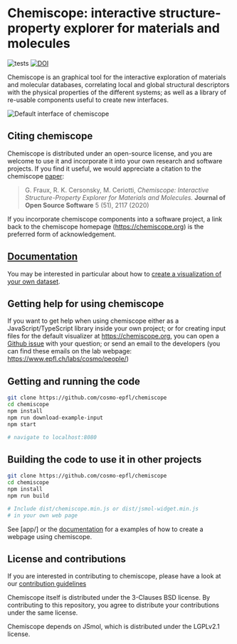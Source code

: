 # Chemiscope: interactive structure-property explorer for materials and molecules

![tests](https://github.com/cosmo-epfl/chemiscope/workflows/Tests%20&%20Lints/badge.svg)
[![DOI](https://joss.theoj.org/papers/10.21105/joss.02117/status.svg)](https://doi.org/10.21105/joss.02117)

Chemiscope is an graphical tool for the interactive exploration of materials and
molecular databases, correlating local and global structural descriptors with
the physical properties of the different systems; as well as a library of
re-usable components useful to create new interfaces.

![Default interface of chemiscope](paper/screenshot.png)

## Citing chemiscope

Chemiscope is distributed under an open-source license, and you are welcome to
use it and incorporate it into your own research and software projects. 
If you find it useful, we would appreciate a citation to the chemiscope 
[paper](https://doi.org/10.21105/joss.02117):

> G. Fraux, R. K. Cersonsky, M. Ceriotti, *Chemiscope: Interactive
> Structure-Property Explorer for Materials and Molecules.* **Journal of Open
> Source Software** 5 (51), 2117 (2020)

If you incorporate chemiscope components into a software project, a link back to
the chemiscope homepage (https://chemiscope.org) is the preferred form of
acknowledgement. 

## [Documentation](https://chemiscope.org/docs/)

You may be interested in particular about how to [create a visualization of your
own dataset](https://chemiscope.org/docs/tutorial.html#input-file-format-for-chemiscope).

## Getting help for using chemiscope

If you want to get help when using chemiscope either as a JavaScript/TypeScript
library inside your own project; or for creating input files for the default
visualizer at https://chemiscope.org, you can open a [Github
issue](https://github.com/cosmo-epfl/chemiscope/issues/new) with your question;
or send an email to the developers (you can find these emails on the lab
webpage: https://www.epfl.ch/labs/cosmo/people/)

## Getting and running the code

```bash
git clone https://github.com/cosmo-epfl/chemiscope
cd chemiscope
npm install
npm run download-example-input
npm start

# navigate to localhost:8080
```

## Building the code to use it in other projects

```bash
git clone https://github.com/cosmo-epfl/chemiscope
cd chemiscope
npm install
npm run build

# Include dist/chemiscope.min.js or dist/jsmol-widget.min.js
# in your own web page
```

See [app/] or the [documentation](https://chemiscope.org/docs/embedding.html)
for a examples of how to create a webpage using chemiscope.

## License and contributions

If you are interested in contributing to chemiscope, please have a look at our
[contribution guidelines](Contributing.md)

Chemiscope itself is distributed under the 3-Clauses BSD license. By
contributing to this repository, you agree to distribute your contributions
under the same license.

Chemiscope depends on JSmol, which is distributed under the LGPLv2.1 license.

